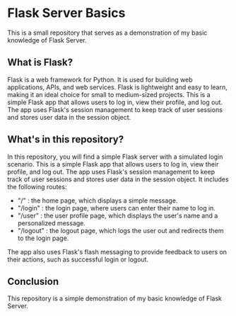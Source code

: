 # Flask Server Basics
This is a small repository that serves as a demonstration of my basic knowledge of Flask Server.

## What is Flask?
Flask is a web framework for Python. It is used for building web applications, APIs, and web services. Flask is lightweight and easy to learn, making it an ideal choice for small to medium-sized projects.
This is a simple Flask app that allows users to log in, view their profile, and log out. The app uses Flask's session management to keep track of user sessions and stores user data in the session object.

## What's in this repository?
In this repository, you will find a simple Flask server with a simulated login scenario. This is a simple Flask app that allows users to log in, view their profile, and log out. The app uses Flask's session management to keep track of user sessions and stores user data in the session object.
It includes the following routes:
- "/" : the home page, which displays a simple message.
- "/login" : the login page, where users can enter their name to log in.
- "/user" : the user profile page, which displays the user's name and a personalized message.
- "/logout" : the logout page, which logs the user out and redirects them to the login page.

The app also uses Flask's flash messaging to provide feedback to users on their actions, such as successful login or logout.

## Conclusion
This repository is a simple demonstration of my basic knowledge of Flask Server.
